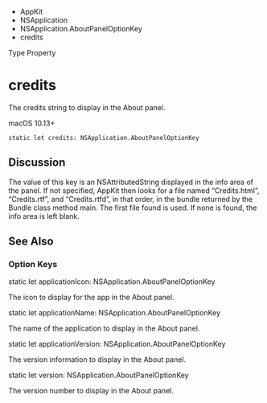 

- AppKit
- NSApplication
- NSApplication.AboutPanelOptionKey
-  credits 

Type Property

# credits

The credits string to display in the About panel.

macOS 10.13+

``` source
static let credits: NSApplication.AboutPanelOptionKey
```

## Discussion

The value of this key is an NSAttributedString displayed in the info area of the panel. If not specified, AppKit then looks for a file named “Credits.html”, “Credits.rtf”, and “Credits.rtfd”, in that order, in the bundle returned by the Bundle class method main. The first file found is used. If none is found, the info area is left blank.

## See Also

### Option Keys

static let applicationIcon: NSApplication.AboutPanelOptionKey

The icon to display for the app in the About panel.

static let applicationName: NSApplication.AboutPanelOptionKey

The name of the application to display in the About panel.

static let applicationVersion: NSApplication.AboutPanelOptionKey

The version information to display in the About panel.

static let version: NSApplication.AboutPanelOptionKey

The version number to display in the About panel.


